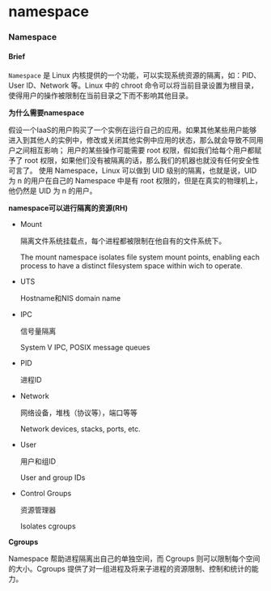 # namespace

### Namespace

#### Brief

`Namespace` 是 Linux 内核提供的一个功能，可以实现系统资源的隔离，如：PID、User ID、Network 等。Linux 中的 chroot 命令可以将当前目录设置为根目录，使得用户的操作被限制在当前目录之下而不影响其他目录。

**为什么需要namespace**

假设一个IaaS的用户购买了一个实例在运行自己的应用。如果其他某些用户能够进入到其他人的实例中，修改或关闭其他实例中应用的状态，那么就会导致不同用户之间相互影响； 用户的某些操作可能需要 root 权限，假如我们给每个用户都赋予了 root 权限，如果他们没有被隔离的话，那么我们的机器也就没有任何安全性可言了。 使用 Namespace，Linux 可以做到 UID 级别的隔离，也就是说，UID 为 n 的用户在自己的 Namespace 中是有 root 权限的，但是在真实的物理机上，他仍然是 UID 为 n 的用户。

**namespace可以进行隔离的资源\(RH\)**

* Mount

  隔离文件系统挂载点，每个进程都被限制在他自有的文件系统下。

  The mount namespace isolates file system mount points, enabling each process to have a distinct filesystem space within wich to operate.

* UTS

  Hostname和NIS domain name

* IPC

  信号量隔离

  System V IPC, POSIX message queues

* PID

  进程ID

* Network

  网络设备，堆栈（协议等），端口等等

  Network devices, stacks, ports, etc.

* User

  用户和组ID

  User and group IDs

* Control Groups

  资源管理器

  Isolates cgroups

**Cgroups**

Namespace 帮助进程隔离出自己的单独空间，而 Cgroups 则可以限制每个空间的大小。Cgroups 提供了对一组进程及将来子进程的资源限制、控制和统计的能力。

